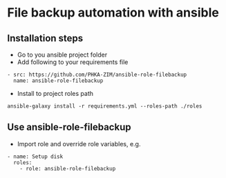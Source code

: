 # File backup automation with ansible

## Installation steps

- Go to you ansible project folder
- Add following to your requirements file

```
- src: https://github.com/PHKA-ZIM/ansible-role-filebackup
  name: ansible-role-filebackup
```

- Install to project roles path
```
ansible-galaxy install -r requirements.yml --roles-path ./roles
```

## Use ansible-role-filebackup

- Import role and override role variables, e.g.
```
- name: Setup disk
  roles:
    - role: ansible-role-filebackup
```
